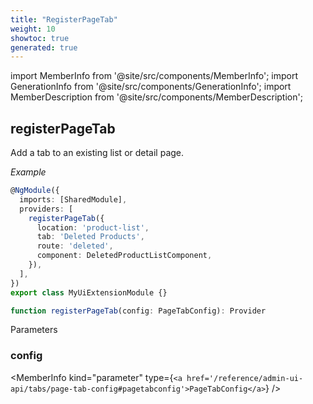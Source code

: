 ```yaml
---
title: "RegisterPageTab"
weight: 10
showtoc: true
generated: true
---
```

<!-- This file was generated from the Vendure source. Do not modify. Instead, re-run the "docs:build" script -->
import MemberInfo from '@site/src/components/MemberInfo';
import GenerationInfo from '@site/src/components/GenerationInfo';
import MemberDescription from '@site/src/components/MemberDescription';


## registerPageTab

<GenerationInfo sourceFile="packages/admin-ui/src/lib/core/src/providers/page/page.service.ts" sourceLine="78" packageName="@vendure/admin-ui" />

Add a tab to an existing list or detail page.

*Example*

```ts
@NgModule({
  imports: [SharedModule],
  providers: [
    registerPageTab({
      location: 'product-list',
      tab: 'Deleted Products',
      route: 'deleted',
      component: DeletedProductListComponent,
    }),
  ],
})
export class MyUiExtensionModule {}
```

```ts title="Signature"
function registerPageTab(config: PageTabConfig): Provider
```
Parameters

### config

<MemberInfo kind="parameter" type={`<a href='/reference/admin-ui-api/tabs/page-tab-config#pagetabconfig'>PageTabConfig</a>`} />

